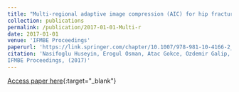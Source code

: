 ```yaml
---
title: "Multi-regional adaptive image compression (AIC) for hip fractures in pelvis radiography"
collection: publications
permalink: /publication/2017-01-01-Multi-r
date: 2017-01-01
venue: 'IFMBE Proceedings'
paperurl: 'https://link.springer.com/chapter/10.1007/978-981-10-4166-2_10'
citation: 'Nasifoglu Huseyin, Erogul Osman, Atac Gokce, Ozdemir Galip, "Multi-regional adaptive image compression (AIC) for hip fractures in pelvis radiography"
IFMBE Proceedings, (2017)'
---
```

[Access paper here](https://link.springer.com/chapter/10.1007/978-981-10-4166-2_10){:target="_blank"}
